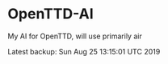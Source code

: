 # OpenTTD-AI
My AI for OpenTTD, will use primarily air

Latest backup: Sun Aug 25 13:15:01 UTC 2019
